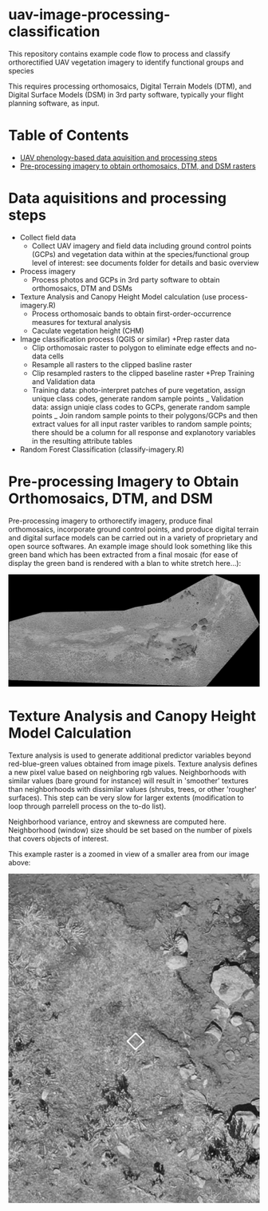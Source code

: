# uav-image-processing-classification

This repository contains example code flow to process and classify orthorectified UAV vegetation imagery 
to identify functional groups and species 

This requires processing orthomosaics, Digital Terrain Models (DTM), and 
Digital Surface Models (DSM) in 3rd party software, typically your flight
planning software, as input.

# Table of Contents

* [UAV phenology-based data aquisition and processing steps](https://github.com/mleedavis/uav-image-processing-classification#data-aquisition-and-processing-steps) 
* [Pre-processing imagery to obtain orthomosaics, DTM, and DSM rasters](https://github.com/mleedavis/uav-image-processing-classification#pre-processing-imagery-to-obtain-orthomosaics,-DTM,-and-DSM)


# Data aquisitions and processing steps

* Collect field data
  + Collect UAV imagery and field data including ground control points (GCPs) and vegetation data within at the species/functional group level of interest: see documents folder for details and basic overview
* Process imagery
  + Process photos and GCPs in 3rd party software to obtain orthomosaics, DTM and DSMs
* Texture Analysis and Canopy Height Model calculation (use process-imagery.R)
  + Process orthomosaic bands to obtain first-order-occurrence measures for textural analysis
  + Caculate vegetation height (CHM)
* Image classification process (QGIS or similar)
  +Prep raster data 
    - Clip orthomosaic raster to polygon to eliminate edge effects and no-data cells
    - Resample all rasters to the clipped basline raster
    - Clip resampled rasters to the clipped baseline raster
  +Prep Training and Validation data
    - Training data: photo-interpret patches of pure vegetation, assign unique class codes, generate random sample points
    _ Validation data: assign uniqie class codes to GCPs, generate random sample points
    _ Join random sample points to their polygons/GCPs and then extract values for all input raster varibles to random sample points; there should be a column for all response and explanotory variables in the resulting attribute tables
* Random Forest Classification (classify-imagery.R)
  

# Pre-processing Imagery to Obtain Orthomosaics, DTM, and DSM
Pre-processing imagery to orthorectify imagery, produce final orthomosaics, incorporate ground control points, and produce digital terrain and digital surface models can be carried out in a variety of proprietary and open source softwares. An example image should look something like this green band which has been extracted from a final mosaic (for ease of display the green band is rendered with a blan to white stretch here...): 


![](images/OS_GreenBand2.png)

# Texture Analysis and Canopy Height Model Calculation
Texture analysis is used to generate additional predictor variables beyond red-blue-green values obtained from image pixels.  Texture analysis defines a new pixel value based on neighboring rgb values. Neighborhoods with similar values (bare ground for instance) will result in 'smoother' textures than neighborhoods with dissimilar values (shrubs, trees, or other 'rougher' surfaces). This step can be very slow for larger extents  (modification to loop through parrelell process on the to-do list). 

Neighborhood variance, entroy and skewness are computed here. Neighborhood (window) size should be set based on the number of pixels that covers objects of interest. 

This example raster is a zoomed in view of a smaller area from our image above:

![](images/OS_GreenBand2_clipGit.png)






